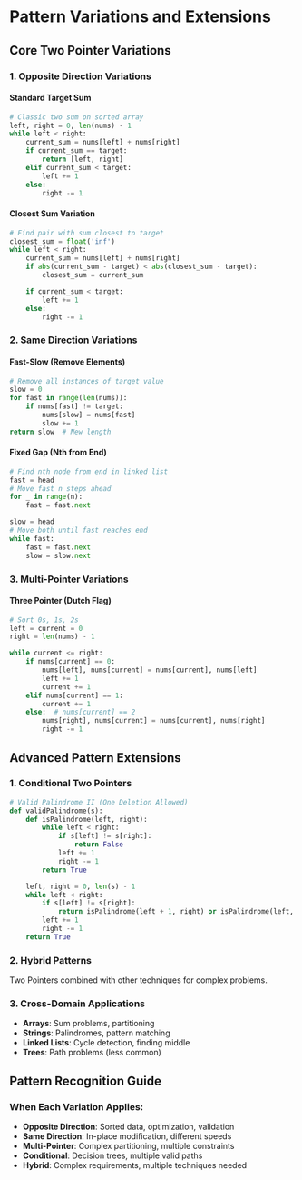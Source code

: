 # Pattern Variations and Extensions

## Core Two Pointer Variations

### 1. Opposite Direction Variations

#### Standard Target Sum
```python
# Classic two sum on sorted array
left, right = 0, len(nums) - 1
while left < right:
    current_sum = nums[left] + nums[right]
    if current_sum == target:
        return [left, right]
    elif current_sum < target:
        left += 1
    else:
        right -= 1
```

#### Closest Sum Variation
```python
# Find pair with sum closest to target
closest_sum = float('inf')
while left < right:
    current_sum = nums[left] + nums[right]
    if abs(current_sum - target) < abs(closest_sum - target):
        closest_sum = current_sum

    if current_sum < target:
        left += 1
    else:
        right -= 1
```

### 2. Same Direction Variations

#### Fast-Slow (Remove Elements)
```python
# Remove all instances of target value
slow = 0
for fast in range(len(nums)):
    if nums[fast] != target:
        nums[slow] = nums[fast]
        slow += 1
return slow  # New length
```

#### Fixed Gap (Nth from End)
```python
# Find nth node from end in linked list
fast = head
# Move fast n steps ahead
for _ in range(n):
    fast = fast.next

slow = head
# Move both until fast reaches end
while fast:
    fast = fast.next
    slow = slow.next
```

### 3. Multi-Pointer Variations

#### Three Pointer (Dutch Flag)
```python
# Sort 0s, 1s, 2s
left = current = 0
right = len(nums) - 1

while current <= right:
    if nums[current] == 0:
        nums[left], nums[current] = nums[current], nums[left]
        left += 1
        current += 1
    elif nums[current] == 1:
        current += 1
    else:  # nums[current] == 2
        nums[right], nums[current] = nums[current], nums[right]
        right -= 1
```

## Advanced Pattern Extensions

### 1. Conditional Two Pointers
```python
# Valid Palindrome II (One Deletion Allowed)
def validPalindrome(s):
    def isPalindrome(left, right):
        while left < right:
            if s[left] != s[right]:
                return False
            left += 1
            right -= 1
        return True

    left, right = 0, len(s) - 1
    while left < right:
        if s[left] != s[right]:
            return isPalindrome(left + 1, right) or isPalindrome(left, right - 1)
        left += 1
        right -= 1
    return True
```

### 2. Hybrid Patterns
Two Pointers combined with other techniques for complex problems.

### 3. Cross-Domain Applications
- **Arrays**: Sum problems, partitioning
- **Strings**: Palindromes, pattern matching
- **Linked Lists**: Cycle detection, finding middle
- **Trees**: Path problems (less common)

## Pattern Recognition Guide

### When Each Variation Applies:
- **Opposite Direction**: Sorted data, optimization, validation
- **Same Direction**: In-place modification, different speeds
- **Multi-Pointer**: Complex partitioning, multiple constraints
- **Conditional**: Decision trees, multiple valid paths
- **Hybrid**: Complex requirements, multiple techniques needed
